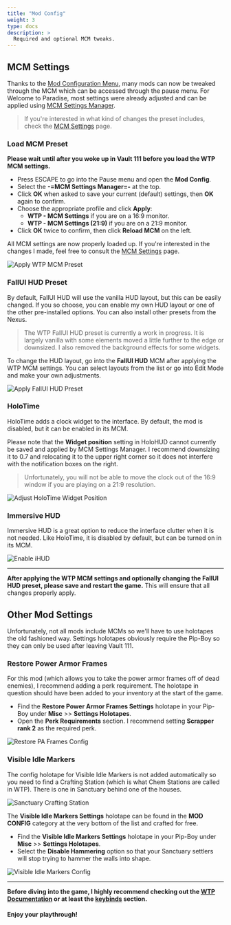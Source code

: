 ```yaml
---
title: "Mod Config"
weight: 3
type: docs
description: >
  Required and optional MCM tweaks.
---
```


## MCM Settings

Thanks to the [Mod Configuration Menu](https://www.nexusmods.com/fallout4/mods/21497), many mods can now be tweaked through the MCM which can be accessed through the pause menu. For Welcome to Paradise, most settings were already adjusted and can be applied using [MCM Settings Manager](https://www.nexusmods.com/fallout4/mods/56195).

> If you're interested in what kind of changes the preset includes, check the [MCM Settings](/wtp/documentation/mcm-settings/) page.

### Load MCM Preset

**Please wait until after you woke up in Vault 111 before you load the WTP MCM settings.**

- Press ESCAPE to go into the Pause menu and open the **Mod Config**.
- Select the **-=MCM Settings Manager=-** at the top.
- Click **OK** when asked to save your current (default) settings, then **OK** again to confirm.
- Choose the appropriate profile and click **Apply**:
  - **WTP - MCM Settings** if you are on a 16:9 monitor.
  - **WTP - MCM Settings (21:9)** if you are on a 21:9 monitor.
- Click **OK** twice to confirm, then click **Reload MCM** on the left.

All MCM settings are now properly loaded up. If you're interested in the changes I made, feel free to consult the [MCM Settings](/wtp/documentation/mcm-settings/) page.

![Apply WTP MCM Preset](/Pictures/wtp/mod-config/apply-wtp-mcm-preset.jpg)

### FallUI HUD Preset

By default, FallUI HUD will use the vanilla HUD layout, but this can be easily changed. If you so choose, you can enable my own HUD layout or one of the other pre-installed options. You can also install other presets from the Nexus.

> The WTP FallUI HUD preset is currently a work in progress. It is largely vanilla with some elements moved a little further to the edge or downsized. I also removed the background effects for some widgets.

To change the HUD layout, go into the **FallUI HUD** MCM after applying the WTP MCM settings. You can select layouts from the list or go into Edit Mode and make your own adjustments.

![Apply FallUI HUD Preset](/Pictures/wtp/mod-config/apply-fallui-hud-preset.jpg)

### HoloTime

HoloTime adds a clock widget to the interface. By default, the mod is disabled, but it can be enabled in its MCM.

Please note that the **Widget position** setting in HoloHUD cannot currently be saved and applied by MCM Settings Manager. I recommend downsizing it to 0.7 and relocating it to the upper right corner so it does not interfere with the notification boxes on the right.

> Unfortunately, you will not be able to move the clock out of the 16:9 window if you are playing on a 21:9 resolution.

![Adjust HoloTime Widget Position](/Pictures/wtp/mod-config/adjust-holotime-widget-position.jpg)

### Immersive HUD

Immersive HUD is a great option to reduce the interface clutter when it is not needed. Like HoloTime, it is disabled by default, but can be turned on in its MCM.

![Enable iHUD](/Pictures/wtp/mod-config/enable-ihud.jpg)

---

**After applying the WTP MCM settings and optionally changing the FallUI HUD preset, please save and restart the game.** This will ensure that all changes properly apply.

## Other Mod Settings

Unfortunately, not all mods include MCMs so we'll have to use holotapes the old fashioned way. Settings holotapes obviously require the Pip-Boy so they can only be used after leaving Vault 111.

### Restore Power Armor Frames

For this mod (which allows you to take the power armor frames off of dead enemies), I recommend adding a perk requirement. The holotape in question should have been added to your inventory at the start of the game.

- Find the **Restore Power Armor Frames Settings** holotape in your Pip-Boy under **Misc** >> **Settings Holotapes**.
- Open the **Perk Requirements** section. I recommend setting **Scrapper rank 2** as the required perk.

![Restore PA Frames Config](/Pictures/wtp/mod-config/restore-pa-frames-config.jpg)

### Visible Idle Markers

The config holotape for Visible Idle Markers is not added automatically so you need to find a Crafting Station (which is what Chem Stations are called in WTP). There is one in Sanctuary behind one of the houses.

![Sanctuary Crafting Station](/Pictures/wtp/mod-config/sanctuary-crafting-station.jpg)

The **Visible Idle Markers Settings** holotape can be found in the **MOD CONFIG** category at the very bottom of the list and crafted for free.

- Find the **Visible Idle Markers Settings** holotape in your Pip-Boy under **Misc** >> **Settings Holotapes**.
- Select the **Disable Hammering** option so that your Sanctuary settlers will stop trying to hammer the walls into shape.

![Visible Idle Markers Config](/Pictures/wtp/mod-config/visible-idle-markers-config.jpg)

---

**Before diving into the game, I highly recommend checking out the [WTP Documentation](/wtp/documentation/wtp-gameplay/) or at least the [keybinds](/wtp/documentation/wtp-gameplay/#keybinds) section.**

#### Enjoy your playthrough!
